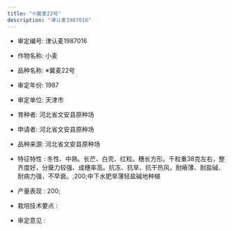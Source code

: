 ```yaml
---
title: "※冀麦22号"
description: "津认麦1987016"
---
```

* 审定编号:  津认麦1987016

*  作物名称:  小麦

*  品种名称:  ※冀麦22号

*  审定年份:  1987

*  审定单位:  天津市

* 育种者:  河北省文安县原种场

*  申请者:  河北省文安县原种场

*  品种来源:  河北省文安县原种场

*  特征特性 : 
冬性、中熟。长芒、白壳、红粒。穗长方形。千粒重38克左右，整齐度好，分蘖力较强、成穗率高。抗冻、抗旱、抗干热风，耐瘠薄、耐盐碱、耐病力强，不早衰。;200;中下水肥旱薄轻盐碱地种植
 
*  产量表现 : 
200;

*  栽培技术要点 : 


*  审定意见 : 

